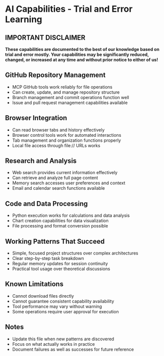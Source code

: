 # AI Capabilities - Trial and Error Learning

## IMPORTANT DISCLAIMER
**These capabilities are documented to the best of our knowledge based on trial and error mostly. Your capabilities may be significantly reduced, changed, or increased at any time and without prior notice to either of us!**

## GitHub Repository Management
- MCP GitHub tools work reliably for file operations
- Can create, update, and manage repository structure
- Branch management and commit operations function well
- Issue and pull request management capabilities available

## Browser Integration
- Can read browser tabs and history effectively
- Browser control tools work for automated interactions
- Tab management and organization functions properly
- Local file access through file:// URLs works

## Research and Analysis
- Web search provides current information effectively
- Can retrieve and analyze full page content
- Memory search accesses user preferences and context
- Email and calendar search functions available

## Code and Data Processing
- Python execution works for calculations and data analysis
- Chart creation capabilities for data visualization
- File processing and format conversion possible

## Working Patterns That Succeed
- Simple, focused project structures over complex architectures
- Clear step-by-step task breakdown
- Regular memory updates for session continuity
- Practical tool usage over theoretical discussions

## Known Limitations
- Cannot download files directly
- Cannot guarantee consistent capability availability
- Tool performance may vary without warning
- Some operations require user approval for execution

## Notes
- Update this file when new patterns are discovered
- Focus on what actually works in practice
- Document failures as well as successes for future reference